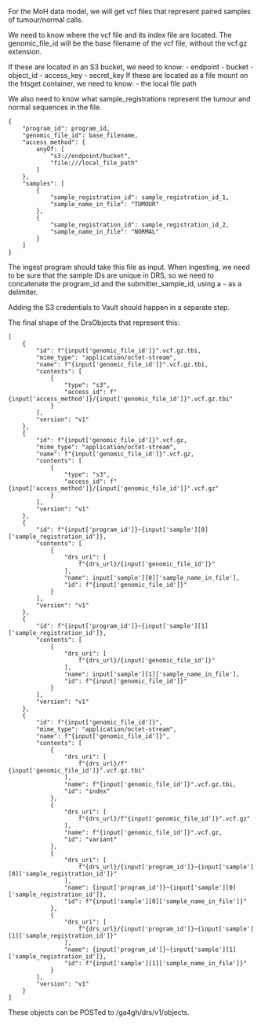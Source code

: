 For the MoH data model, we will get vcf files that represent paired samples of tumour/normal calls.

We need to know where the vcf file and its index file are located. The genomic_file_id will be the base filename of the vcf file, without the vcf.gz extension.

If these are located in an S3 bucket, we need to know:
    - endpoint
    - bucket
    - object_id
    - access_key
    - secret_key
If these are located as a file mount on the htsget container, we need to know:
    - the local file path

We also need to know what sample_registrations represent the tumour and normal sequences in the file.

```
{
    "program_id": program_id,
    "genomic_file_id": base_filename,
    "access_method": {
        anyOf: [
            "s3://endpoint/bucket",
            "file:///local_file_path"
        ]
    },
    "samples": [
        {
            "sample_registration_id": sample_registration_id_1,
            "sample_name_in_file": "TUMOUR"
        },
        {
            "sample_registration_id": sample_registration_id_2,
            "sample_name_in_file": "NORMAL"
        }
    ]
}
```
The ingest program should take this file as input. When ingesting, we need to be sure that the sample IDs are unique in DRS, so we need to concatenate the program_id and the submitter_sample_id, using a `~` as a delimiter.

Adding the S3 credentials to Vault should happen in a separate step.

The final shape of the DrsObjects that represent this:
```
[
    {
        "id": f"{input['genomic_file_id']}".vcf.gz.tbi,
        "mime_type": "application/octet-stream",
        "name": f"{input['genomic_file_id']}".vcf.gz.tbi,
        "contents": [
            {
                "type": "s3",
                "access_id": f"{input['access_method']}/{input['genomic_file_id']}".vcf.gz.tbi"
            }
        ],
        "version": "v1"
    },
    {
        "id": f"{input['genomic_file_id']}".vcf.gz,
        "mime_type": "application/octet-stream",
        "name": f"{input['genomic_file_id']}".vcf.gz,
        "contents": [
            {
                "type": "s3",
                "access_id": f"{input['access_method']}/{input['genomic_file_id']}".vcf.gz"
            }
        ],
        "version": "v1"
    },
    {
        "id": f"{input['program_id']}~{input['sample'][0]['sample_registration_id']},
        "contents": [
            {
                "drs_uri": [
                    f"{drs_url}/{input['genomic_file_id']}"
                ],
                "name": input['sample'][0]['sample_name_in_file'],
                "id": f"{input['genomic_file_id']}"
            }
        ],
        "version": "v1"
    },
    {
        "id": f"{input['program_id']}~{input['sample'][1]['sample_registration_id']},
        "contents": [
            {
                "drs_uri": [
                    f"{drs_url}/{input['genomic_file_id']}"
                ],
                "name": input['sample'][1]['sample_name_in_file'],
                "id": f"{input['genomic_file_id']}"
            }
        ],
        "version": "v1"
    },
    {
        "id": f"{input['genomic_file_id']}",
        "mime_type": "application/octet-stream",
        "name": f"{input['genomic_file_id']}",
        "contents": [
            {
                "drs_uri": [
                    f"{drs_url}/f"{input['genomic_file_id']}".vcf.gz.tbi"
                ],
                "name": f"{input['genomic_file_id']}".vcf.gz.tbi,
                "id": "index"
            },
            {
                "drs_uri": [
                    f"{drs_url}/f"{input['genomic_file_id']}".vcf.gz"
                ],
                "name": f"{input['genomic_file_id']}".vcf.gz,
                "id": "variant"
            },
            {
                "drs_uri": [
                    f"{drs_url}/{input['program_id']}~{input['sample'][0]['sample_registration_id']}"
                ],
                "name": {input['program_id']}~{input['sample'][0]['sample_registration_id']},
                "id": f"{input['sample'][0]['sample_name_in_file']}"
            },
            {
                "drs_uri": [
                    f"{drs_url}/{input['program_id']}~{input['sample'][1]['sample_registration_id']}"
                ],
                "name": {input['program_id']}~{input['sample'][1]['sample_registration_id']},
                "id": f"{input['sample'][1]['sample_name_in_file']}"
            }
        ],
        "version": "v1"
    }
]
```

These objects can be POSTed to /ga4gh/drs/v1/objects.